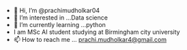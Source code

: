 - 👋 Hi, I’m @prachimudholkar04
- 👀 I’m interested in ...Data science
- 🌱 I’m currently learning ...python
- I am MSc AI student studying at Birmingham city university 
- 📫 How to reach me ... prachi.mudholkar4@gmail.com

<!---
prachimudholkar04/prachimudholkar04 is a ✨ special ✨ repository because its `README.md` (this file) appears on your GitHub profile.
You can click the Preview link to take a look at your changes.
--->
